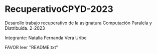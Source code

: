 # RecuperativoCPYD-2023
Desarollo trabajo recuperativo de la asignatura Computación Paralela y Distribuida. 2-2023

Integrante:
Natalia Fernanda Vera Uribe

FAVOR leer "README.txt"
